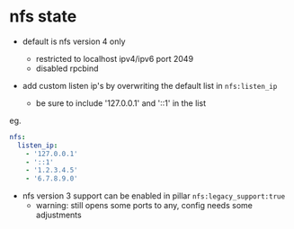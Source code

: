 # nfs state

+ default is nfs version 4 only
  + restricted to localhost ipv4/ipv6 port 2049
  + disabled rpcbind

+ add custom listen ip's by overwriting the default list in `nfs:listen_ip`
    + be sure to include '127.0.0.1' and '::1' in the list

eg.
```yaml
nfs:
  listen_ip:
    - '127.0.0.1'
    - '::1'
    - '1.2.3.4.5'
    - '6.7.8.9.0'
```

+ nfs version 3 support can be enabled in pillar `nfs:legacy_support:true`
  + warning: still opens some ports to any, config needs some adjustments
